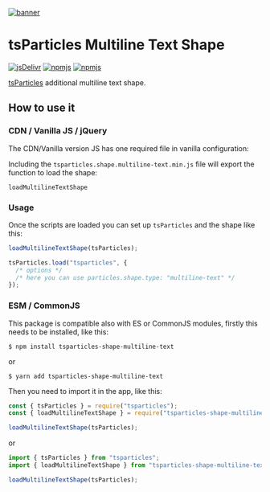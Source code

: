 [![banner](https://particles.js.org/images/banner3.png)](https://particles.js.org)

# tsParticles Multiline Text Shape

[![jsDelivr](https://data.jsdelivr.com/v1/package/npm/tsparticles-shape-multiline-text/badge)](https://www.jsdelivr.com/package/npm/tsparticles-shape-multiline-text)
[![npmjs](https://badge.fury.io/js/tsparticles-shape-multiline-text.svg)](https://www.npmjs.com/package/tsparticles-shape-multiline-text)
[![npmjs](https://img.shields.io/npm/dt/tsparticles-shape-multiline-text)](https://www.npmjs.com/package/tsparticles-shape-multiline-text)

[tsParticles](https://github.com/matteobruni/tsparticles) additional multiline text shape.

## How to use it

### CDN / Vanilla JS / jQuery

The CDN/Vanilla version JS has one required file in vanilla configuration:

Including the `tsparticles.shape.multiline-text.min.js` file will export the function to load the shape:

```text
loadMultilineTextShape
```

### Usage

Once the scripts are loaded you can set up `tsParticles` and the shape like this:

```javascript
loadMultilineTextShape(tsParticles);

tsParticles.load("tsparticles", {
  /* options */
  /* here you can use particles.shape.type: "multiline-text" */
});
```

### ESM / CommonJS

This package is compatible also with ES or CommonJS modules, firstly this needs to be installed, like this:

```shell
$ npm install tsparticles-shape-multiline-text
```

or

```shell
$ yarn add tsparticles-shape-multiline-text
```

Then you need to import it in the app, like this:

```javascript
const { tsParticles } = require("tsparticles");
const { loadMultilineTextShape } = require("tsparticles-shape-multiline-text");

loadMultilineTextShape(tsParticles);
```

or

```javascript
import { tsParticles } from "tsparticles";
import { loadMultilineTextShape } from "tsparticles-shape-multiline-text";

loadMultilineTextShape(tsParticles);
```
